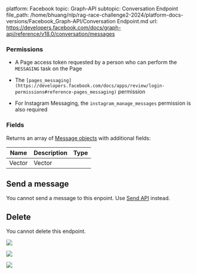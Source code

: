 platform: Facebook
topic: Graph-API
subtopic: Conversation Endpoint
file_path: /home/bhuang/nlp/rag-race-challenge2-2024/platform-docs-versions/Facebook_Graph-API/Conversation Endpoint.md
url: https://developers.facebook.com/docs/graph-api/reference/v18.0/conversation/messages

### Permissions

* A Page access token requested by a person who can perform the `MESSAGING` task on the Page
    
* The `[pages_messaging](https://developers.facebook.com/docs/apps/review/login-permissions#reference-pages_messaging)` permission
    
* For Instagram Messaging, the `instagram_manage_messages` permission is also required
    

### Fields

Returns an array of [Message objects](https://developers.facebook.com/docs/graph-api/reference/message) with additional fields:

| Name | Description | Type |
| --- | --- | --- |
| Vector | Vector |

## Send a message

You cannot send a message to this enpoint. Use [Send API](https://developers.facebook.com/docs/messenger-platform/reference/send-api/) instead.

## Delete

You cannot delete this endpoint.

![](https://www.facebook.com/tr?id=675141479195042&ev=PageView&noscript=1)

![](https://www.facebook.com/tr?id=574561515946252&ev=PageView&noscript=1)

![](https://www.facebook.com/tr?id=1754628768090156&ev=PageView&noscript=1)
